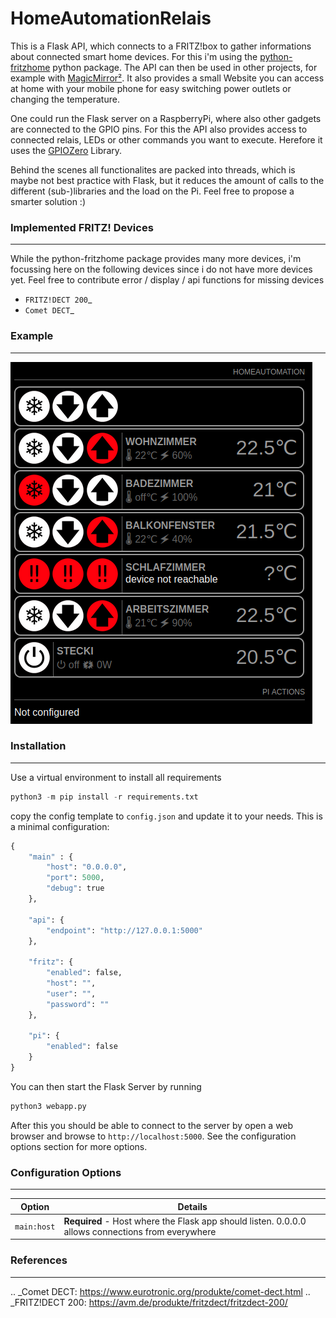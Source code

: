 # HomeAutomationRelais

This is a Flask API, which connects to a FRITZ!box to gather informations about connected smart home devices. For this i'm using the [python-fritzhome](https://github.com/hthiery/python-fritzhome) python package. 
The API can then be used in other projects, for example with [MagicMirror²](https://github.com/MichMich/MagicMirror/). 
It also provides a small Website you can access at home with your mobile phone for easy switching power outlets or changing the temperature.

One could run the Flask server on a RaspberryPi, where also other gadgets are connected to the GPIO pins. 
For this the API also provides access to connected relais, LEDs or other commands you want to execute. Herefore it uses the [GPIOZero](https://github.com/gpiozero/gpiozero) Library. 

Behind the scenes all functionalites are packed into threads, which is maybe not best practice with Flask, but it reduces the amount of calls to the different (sub-)libraries and the load on the Pi. Feel free to propose a smarter solution :)

### Implemented FRITZ! Devices
--------------
While the python-fritzhome package provides many more devices, i'm focussing here on the following devices since i do not have more devices yet. 
Feel free to contribute error / display / api functions for missing devices

* `FRITZ!DECT 200`_
* `Comet DECT`_

### Example
--------------
![Example Screenshot](static/sample.png?raw=true "Example screenshot")

### Installation
--------------
Use a virtual environment to install all requirements

```python
python3 -m pip install -r requirements.txt
```

copy the config template to `config.json` and update it to your needs. This is a minimal configuration:

```python
{
    "main" : {
        "host": "0.0.0.0",
        "port": 5000,
        "debug": true
    },

    "api": {
        "endpoint": "http://127.0.0.1:5000"
    },

    "fritz": {
        "enabled": false,
        "host": "", 
        "user": "",
        "password": ""
    },

    "pi": {
        "enabled": false
    }
}
```

You can then start the Flask Server by running 
```python
python3 webapp.py
```

After this you should be able to connect to the server by open a web browser and browse to `http://localhost:5000`. See the configuration options section for more options.

### Configuration Options
--------------

| Option                  | Details                                                                                           |
|-------------------------|---------------------------------------------------------------------------------------------------|
| `main:host`             | **Required** - Host where the Flask app should listen. 0.0.0.0 allows connections from everywhere |

### References
--------------

.. _Comet DECT: https://www.eurotronic.org/produkte/comet-dect.html
.. _FRITZ!DECT 200: https://avm.de/produkte/fritzdect/fritzdect-200/
